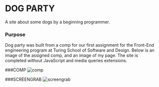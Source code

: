 
# DOG PARTY
A site about some dogs by a beginning programmer. 

### Purpose 
Dog party was built from a comp for our first assignment for the Front-End engineering program at Turing School of Software and Design. Below is an image of the assigned comp, and an image of my page.  The site is completed without JavaScript and media queries extensions.

###COMP
![comp](https://misskelly.github.com/images/comp.jpg)

###SCREENGRAB
![screengrab](https://misskelly.github.com/images/screengrab.png)
